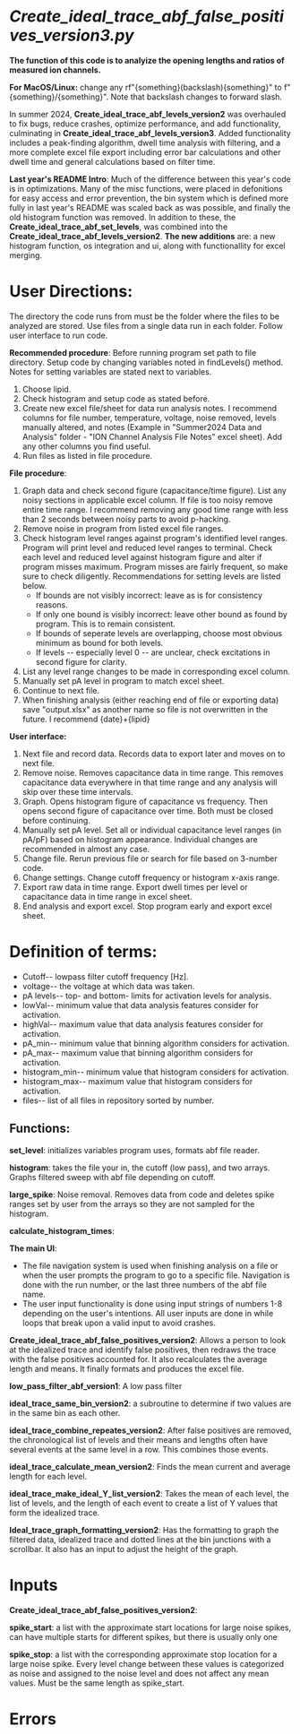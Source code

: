# *Create_ideal_trace_abf_false_positives_version3.py*
**The function of this code is to analyize the opening lengths and ratios of measured ion channels.**

**For MacOS/Linux:** change any rf"{something}(backslash){something}" to f"{something}/{something}". Note that backslash changes to forward slash.

In summer 2024, **Create_ideal_trace_abf_levels_version2** was overhauled to fix bugs, reduce crashes, optimize performance, and add functionality, culminating in **Create_ideal_trace_abf_levels_version3**. Added functionality includes a peak-finding algorithm, dwell time analysis with filtering, and a more complete excel file export including error bar calculations and other dwell time and general calculations based on filter time.

**Last year's README Intro**: Much of the difference between this year's code is in optimizations. Many of the misc functions, were placed in defonitions for easy access and error prevention, the bin system which is defined more fully in last year's README was scaled back as was possible, and finally the old histogram function was removed. In addition to these, the **Create_ideal_trace_abf_set_levels**, was combined into the **Create_ideal_trace_abf_levels_version2**.
**The new additions** are: a new histogram function, os integration and ui, along with functionallity for excel merging.

# **User Directions**:
The directory the code runs from must be the folder where the files to be analyzed are stored. Use files from a single data run in each folder. Follow user interface to run code.

**Recommended procedure**:
Before running program set path to file directory. Setup code by changing variables noted in findLevels() method. Notes for setting variables are stated next to variables.
1. Choose lipid.
2. Check histogram and setup code as stated before.
3. Create new excel file/sheet for data run analysis notes. I recommend columns for file number, temperature, voltage, noise removed, levels manually altered, and notes (Example in "Summer2024 Data and Analysis" folder - "ION Channel Analysis File Notes" excel sheet). Add any other columns you find useful.
4. Run files as listed in file procedure.

**File procedure**:
1. Graph data and check second figure (capacitance/time figure). List any noisy sections in applicable excel column. If file is too noisy remove entire time range. I recommend removing any good time range with less than 2 seconds between noisy parts to avoid p-hacking.
2. Remove noise in program from listed excel file ranges.
3. Check histogram level ranges against program's identified level ranges. Program will print level and reduced level ranges to terminal. Check each level and reduced level against histogram figure and alter if program misses maximum. Program misses are fairly frequent, so make sure to check diligently. Recommendations for setting levels are listed below.
   - If bounds are not visibly incorrect: leave as is for consistency reasons. 
   - If only one bound is visibly incorrect: leave other bound as found by program. This is to remain consistent.
   - If bounds of seperate levels are overlapping, choose most obvious minimum as bound for both levels.
   - If levels -- especially level 0 -- are unclear, check excitations in second figure for clarity.
4. List any level range changes to be made in corresponding excel column.
5. Manually set pA level in program to match excel sheet.
6. Continue to next file.
7. When finishing analysis (either reaching end of file or exporting data) save "output.xlsx" as another name so file is not overwritten in the future. I recommend {date}+{lipid}

**User interface:**
1. Next file and record data. Records data to export later and moves on to next file.
2. Remove noise. Removes capacitance data in time range. This removes capacitance data everywhere in that time range and any analysis will skip over these time intervals.
3. Graph. Opens histogram figure of capacitance vs frequency. Then opens second figure of capacitance over time. Both must be closed before continuing.
4. Manually set pA level. Set all or individual capacitance level ranges (in pA/pF) based on histogram appearance. Individual changes are recommended in almost any case.
5. Change file. Rerun previous file or search for file based on 3-number code.
6. Change settings. Change cutoff frequency or histogram x-axis range.
7. Export raw data in time range. Export dwell times per level or capacitance data in time range in excel sheet.
8. End analysis and export excel. Stop program early and export excel sheet.

# **Definition of terms:**
- Cutoff-- lowpass filter cutoff frequency [Hz].
- voltage-- the voltage at which data was taken.
- pA levels-- top- and bottom- limits for activation levels for analysis.
- lowVal-- minimum value that data analysis features consider for activation.
- highVal-- maximum value that data analysis features consider for activation.
- pA_min-- minimum value that binning algorithm considers for activation.
- pA_max-- maximum value that binning algorithm considers for activation.
- histogram_min-- minimum value that histogram considers for activation.
- histogram_max-- maximum value that histogram considers for activation.
- files-- list of all files in repository sorted by number.

## Functions:
**set_level**: initializes variables program uses, formats abf file reader.

**histogram**: takes the file your in, the cutoff (low pass), and two arrays. Graphs filtered sweep with abf file depending on cutoff.

**large_spike**: Noise removal. Removes data from code and deletes spike ranges set by user from the arrays so they are not sampled for the histogram.

**calculate_histogram_times**: 

**The main UI**: 
- The file navigation system is used when finishing analysis on a file or when the user prompts the program to go to a specific file. Navigation is done with the run number, or the last three numbers of the abf file name.
- The user input functionality is done using input strings of numbers 1-8 depending on the user's intentions. All user inputs are done in while loops that break upon a valid input to avoid crashes.

**Create_ideal_trace_abf_false_positives_version2**: Allows a person to look at the idealized trace and identify false positives, then redraws the trace with the false positives accounted for. It also recalculates the average length and means. It finally formats and produces the excel file. 

**low_pass_filter_abf_version1**: A low pass filter 

**ideal_trace_same_bin_version2**: a subroutine to determine if two values are in the same bin as each other.  

**ideal_trace_combine_repeates_version2**: After false positives are removed, the chronological list of levels and their means and lengths often have several events at the same level in a row. This combines those events. 

**ideal_trace_calculate_mean_version2**: Finds the mean current and average length for each level. 

**ideal_trace_make_ideal_Y_list_version2**: Takes the mean of each level, the list of levels, and the length of each event to create a list of Y values that form the idealized trace.  

**Ideal_trace_graph_formatting_version2**: Has the formatting to graph the filtered data, idealized trace and dotted lines at the bin junctions with a scrollbar. It also has an input to adjust the height of the graph. 




# **Inputs**
**Create_ideal_trace_abf_false_positives_version2**:

**spike_start**: a list with the approximate start locations for large noise spikes, can have multiple starts for different spikes, but there is usually only one 

**spike_stop**: a list with the corresponding approximate stop location for a large noise spike. Every level change between these values is categorized as noise and assigned to the noise level and does not affect any mean values. Must be the same length as spike_start. 

# **Errors**
